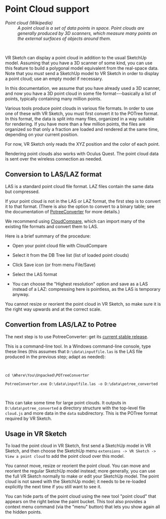 # Point Cloud support

<i>
<dl>
  <dt>Point cloud (Wikipedia)</dt>
  <dd>A point cloud is a set of data points in space. Point clouds are
generally produced by 3D scanners, which measure many points on the external
surfaces of objects around them.</dd>
</dl>
</i>

<br>

VR Sketch can display a point cloud in addition to the usual SketchUp model.
Assuming that you have a 3D scanner of some kind, you can use this feature to
build a polygonal model equivalent from the real-space data.  Note that you
*must* send a SketchUp model to VR Sketch in order to display a point cloud;
use an empty model if necessary.

In this documentation, we assume that you have already used a 3D scanner, and
now you have a 3D point cloud in some file format---basically a list of points,
typically containing many million points.

Various tools produce point clouds in various file formats.  In order to use
one of these with VR Sketch, you must first convert it to the POTree format.
In this format, the data is split into many files, organized in a way suitable
for rendering.  If you have more than a few million points, the files are
organized so that only a fraction are loaded and rendered at the same time,
depending on your current position.

For now, VR Sketch only reads the XYZ position and the color of each point.

Rendering point clouds also works with Oculus Quest.  The point cloud data is
sent over the wireless connection as needed.


## Conversion to LAS/LAZ format

LAS is a standard point cloud file format.  LAZ files contain the same data but
compressed.

If your point cloud is not in the LAS or LAZ format, the first step is to
convert it to that format.  (There is also the option to convert to a binary
table; see the documentation of
[PotreeConverter](https://github.com/potree/PotreeConverter/) for more
details.)

We recommend using [CloudCompare](https://www.danielgm.net/cc/), which can
import many of the existing file formats and convert them to LAS.

Here is a brief summary of the procedure:

* Open your point cloud file with CloudCompare

* Select it from the DB Tree list (list of loaded point clouds)

* Click Save icon (or from menu File/Save)

* Select the LAS format

* You can choose the "Highest resolution" option and save as a LAS instead
  of a LAZ: compressing here is pointless, as the LAS is temporary anyway.

You cannot resize or reorient the point cloud in VR Sketch, so make sure it is
the right way upwards and at the correct scale.


## Convertion from LAS/LAZ to Potree

The next step is to use PotreeConverter: get its
[current stable release](https://github.com/potree/PotreeConverter/releases/tag/1.6_2018_07_29).

This is a command-line tool.  In a Windows command-line console, type these
lines (this assumes that `D:\data\inputfile.las` is the LAS file produced in
the previous step; adapt as needed):

<br>

`cd \Where\You\Unpacked\POTreeConverter`

`PotreeConverter.exe D:\data\inputfile.las -o D:\data\potree_converted`

<br>

This can take some time for large point clouds.  It outputs in
`D:\data\potree_converted` a directory structure with the top-level file
`cloud.js` and more data in the `data` subdirectory.  This is the POTree format
required by VR Sketch.


## Usage in VR Sketch

To load the point cloud in VR Sketch, first send a SketchUp model in VR Sketch,
and then choose the SketchUp menu `extensions -> VR Sketch -> View a point
cloud` to add the point cloud over this model.

You cannot move, resize or reorient the point cloud.  You can move and reorient
the regular SketchUp model instead; more generally, you can use the full VR
Sketch normally to make or edit your SketchUp model.  The point cloud is not
saved with the SketchUp model; it needs to be re-loaded explicitly the next
time if you still want to see it.

You can hide parts of the point cloud using the new tool "point cloud" that
appears on the right below the paint bucket.  This tool also provides a context
menu command (via the "menu" button) that lets you show again all the hidden
points.

